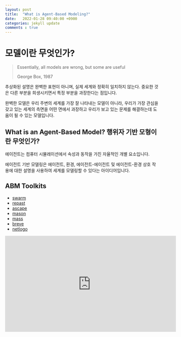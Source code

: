 ```yaml
---
layout: post
title:  "What is Agent-Based Modeling?"
date:   2022-01-28 09:40:00 +0900
categories: jekyll update
comments : true
---
```


# 모델이란 무엇인가?

> Essentially, all models are wrong, but some are useful
>
> George Box, 1987

추상화된 설명은 완벽한 표현이 아니며, 실제 세계와 정확히 일치하지 않는다. 중요한 것은 다른 부분을 희생시키면서 특정 부분을 과장한다는 점입니다.

완벽한 모델은 우리 주변의 세계를 가장 잘 나타내는 모델이 아니라, 우리가 가장 관심을 갖고 있는 세계의 측면을 어떤 면에서 과장하고 우리가 보고 있는 문제를 해결하는데 도움이 될 수 있는 모델입니다.

## What is an Agent-Based Model? 행위자 기반 모형이란 무엇인가?

에이전트는 컴퓨터 시뮬레이션에서 속성과 동작을 가진 자율적인 개별 요소입니다.


에이전트 기반 모델링은 에이전트, 환경, 에이전트-에이전트 및 에이전트-환경 상호 작용에 대한 설명을 사용하여 세계를 모델링할 수 있다는 아이디어입니다.

## ABM Toolkits

- [swarm](https://www.swarm.org/wiki/Main_Page)
- [repast](https://repast.github.io/index.html)
- [ascape](http://ascape.sourceforge.net/)
- [mason](https://cs.gmu.edu/~eclab/projects/mason/)
- [mass](http://mas.cs.umass.edu/research_old/mass/)
- [breve](http://www.spiderland.org/s/)
- [netlogo](https://ccl.northwestern.edu/netlogo/)

<iframe width="560" height="315" src="https://www.youtube.com/embed/FVmQbfsOkGc" title="YouTube video player" frameborder="0" allow="accelerometer; autoplay; clipboard-write; encrypted-media; gyroscope; picture-in-picture" allowfullscreen></iframe>
